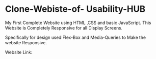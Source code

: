 # Clone-Webiste-of- Usability-HUB
My First Complete Website using HTML ,CSS and basic JavaScript. This Website is Completely Responsive for all Display Screens. 

Specifically for design used Flex-Box and Media-Queries to Make the website Responsive.

Website Link:
